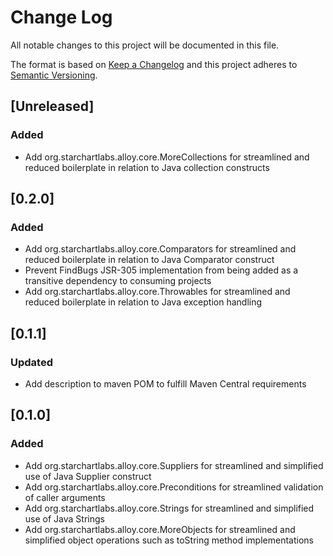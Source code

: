 # Change Log
All notable changes to this project will be documented in this file.

The format is based on [Keep a Changelog](http://keepachangelog.com/)
and this project adheres to [Semantic Versioning](http://semver.org/).

## [Unreleased]
### Added
- Add org.starchartlabs.alloy.core.MoreCollections for streamlined and reduced boilerplate in relation to Java collection constructs

## [0.2.0]
### Added
- Add org.starchartlabs.alloy.core.Comparators for streamlined and reduced boilerplate in relation to Java Comparator construct
- Prevent FindBugs JSR-305 implementation from being added as a transitive dependency to consuming projects
- Add org.starchartlabs.alloy.core.Throwables for streamlined and reduced boilerplate in relation to Java exception handling

## [0.1.1]
### Updated
- Add description to maven POM to fulfill Maven Central requirements

## [0.1.0]
### Added
- Add org.starchartlabs.alloy.core.Suppliers for streamlined and simplified use of Java Supplier construct
- Add org.starchartlabs.alloy.core.Preconditions for streamlined validation of caller arguments
- Add org.starchartlabs.alloy.core.Strings for streamlined and simplified use of Java Strings
- Add org.starchartlabs.alloy.core.MoreObjects for streamlined and simplified object operations such as toString method implementations
